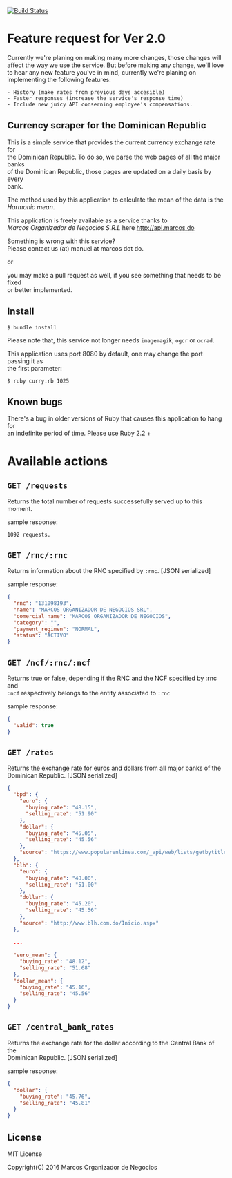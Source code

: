 [![Build Status](https://travis-ci.org/MarcosCommunity/curry.svg?branch=master)](https://travis-ci.org/MarcosCommunity/curry)

# Feature request for Ver 2.0
Currently we're planing on making many more changes, those changes will affect the way we use the service. But before making any change, we'll love to hear any new feature you've in mind, currently we're planing on implementing the following features:

	- History (make rates from previous days accesible)
	- Faster responses (increase the service's response time)
	- Include new juicy API conserning employee's compensations.

## Currency scraper for the Dominican Republic

This is a simple service that provides the current currency exchange rate for<br>
the Dominican Republic. To do so, we parse the web pages of all the major banks<br>
of the Dominican Republic, those pages are updated on a daily basis by every<br>
bank.

The method used by this application to calculate the mean of the data is the<br>
_Harmonic mean_.

This application is freely available as a service thanks to<br>
_Marcos Organizador de Negocios S.R.L_ here http://api.marcos.do<br>

Something is wrong with this service?<br>
Please contact us (at) manuel at marcos dot do.<br>

or<br>

you may make a pull request as well, if you see something that needs to be fixed<br>
or better implemented.<br>

## Install

```shell
$ bundle install
```

Please note that, this service not longer needs `imagemagik`, `ogcr` or `ocrad`.

This application uses port 8080 by default, one may change the port passing it as<br>
the first parameter:

```shell
$ ruby curry.rb 1025
```

## Known bugs

There's a bug in older versions of Ruby that causes this application to hang for<br>
an indefinite period of time. Please use Ruby 2.2 +

# Available actions

## ``GET /requests``

Returns the total number of requests successefully served up to this moment.

sample response:

	1092 requests.

## ``GET /rnc/:rnc``

Returns information about the RNC specified by `:rnc`. [JSON serialized]<br>

sample response:

```json
{
  "rnc": "131098193",
  "name": "MARCOS ORGANIZADOR DE NEGOCIOS SRL",
  "comercial_name": "MARCOS ORGANIZADOR DE NEGOCIOS",
  "category": "",
  "payment_regimen": "NORMAL",
  "status": "ACTIVO"
}
```

## ``GET /ncf/:rnc/:ncf``

Returns true or false, depending if the RNC and the NCF specified by :rnc and<br>
``:ncf`` respectively belongs to the entity associated to ``:rnc``<br>

sample response:

```json
{
  "valid": true
}
```

## ``GET /rates``

Returns the exchange rate for euros and dollars from all major banks of the<br>
Dominican Republic. [JSON serialized]<br>

```json
{
  "bpd": {
    "euro": {
      "buying_rate": "48.15",
      "selling_rate": "51.90"
    },
    "dollar": {
      "buying_rate": "45.05",
      "selling_rate": "45.56"
    },
    "source": "https://www.popularenlinea.com/_api/web/lists/getbytitle('Rates')/items"
  },
  "blh": {
    "euro": {
      "buying_rate": "48.00",
      "selling_rate": "51.00"
    },
    "dollar": {
      "buying_rate": "45.20",
      "selling_rate": "45.56"
    },
    "source": "http://www.blh.com.do/Inicio.aspx"
  },
  
  ...
  
  "euro_mean": {
    "buying_rate": "48.12",
    "selling_rate": "51.68"
  },
  "dollar_mean": {
    "buying_rate": "45.16",
    "selling_rate": "45.56"
  }
}
```

## ``GET /central_bank_rates``

Returns the exchange rate for the dollar according to the Central Bank of the<br>
Dominican Republic. [JSON serialized]

sample response:

```json
{
  "dollar": {
    "buying_rate": "45.76",
    "selling_rate": "45.81"
  }
}
```

## License
MIT License<br>

Copyright(C) 2016 Marcos Organizador de Negocios

